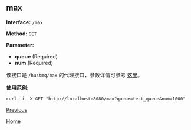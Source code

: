 ## max ##

**Interface:** `/max`

**Method:** `GET`

**Parameter:** 

*  **queue** (Required)  
*  **num** (Required)  

该接口是 `/hustmq/max` 的代理接口，参数详情可参考 [这里](../hustmq/max.md)。

**使用范例:**

    curl -i -X GET "http://localhost:8080/max?queue=test_queue&num=1000"

[Previous](../ha.md)

[Home](../../index.md)